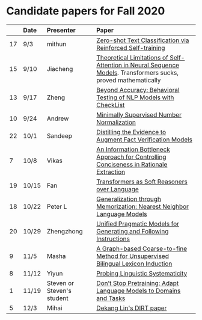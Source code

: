 # Candidate papers for Fall 2020

|    | Date | Presenter    | Paper |
|:---|:-----|:------------|:------|
| 17 | 9/3 | mithun |[Zero-shot Text Classification via Reinforced Self-training](https://www.aclweb.org/anthology/2020.acl-main.272.pdf) |
| 15 | 9/10 | Jiacheng    |[Theoretical Limitations of Self-Attention in Neural Sequence Models](https://www.aclweb.org/anthology/2020.tacl-1.11.pdf). Transformers sucks, proved mathematically |
| 13| 9/17 | Zheng | [Beyond Accuracy: Behavioral Testing of NLP Models with CheckList](https://www.aclweb.org/anthology/2020.acl-main.442.pdf) |
| 10 | 9/24 | Andrew | [Minimally Supervised Number Normalization](https://www.aclweb.org/anthology/Q16-1036.pdf) |
| 22 | 10/1 | Sandeep | [Distilling the Evidence to Augment Fact Verification Models](https://www.aclweb.org/anthology/2020.fever-1.7.pdf) |
| 7 | 10/8 | Vikas | [An Information Bottleneck Approach for Controlling Conciseness in Rationale Extraction](https://arxiv.org/abs/2005.00652) |
| 19 | 10/15 | Fan |[Transformers as Soft Reasoners over Language](https://arxiv.org/pdf/2002.05867.pdf) |
| 18 | 10/22 | Peter L | [Generalization through Memorization: Nearest Neighbor Language Models](https://openreview.net/forum?id=HklBjCEKvH) |
| 20 | 10/29 | Zhengzhong |[Unified Pragmatic Models for Generating and Following Instructions](https://arxiv.org/pdf/1711.04987.pdf) |
| 9 | 11/5 | Masha | [A Graph-based Coarse-to-fine Method for Unsupervised Bilingual Lexicon Induction](https://www.aclweb.org/anthology/2020.acl-main.318/) |
| 8 | 11/12 | Yiyun | [Probing Linguistic Systematicity](https://www.aclweb.org/anthology/2020.acl-main.177/) |
| 1  | 11/19 | Steven or Steven's student |[Don’t Stop Pretraining: Adapt Language Models to Domains and Tasks](https://www.aclweb.org/anthology/2020.acl-main.740) |
| 5 | 12/3 | Mihai | [Dekang Lin's DIRT paper](https://dl.acm.org/doi/abs/10.1145/502512.502559?casa_token=0kvKZFkGrJQAAAAA:O62mO2TMuhubif_GpGDlUHt6qzRJtOc-PL5AJW_ggSwo5B_HK-qHl5-N5mo4ow_suuXLxmILr5FB) |

